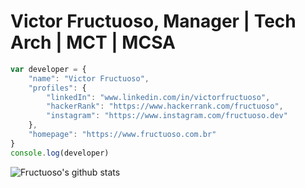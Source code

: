 # Victor Fructuoso, Manager | Tech Arch | MCT | MCSA

``` js
var developer = {
    "name": "Victor Fructuoso",
    "profiles": {
        "linkedIn": "www.linkedin.com/in/victorfructuoso",
        "hackerRank": "https://www.hackerrank.com/fructuoso",
        "instagram": "https://www.instagram.com/fructuoso.dev"
    },
    "homepage": "https://www.fructuoso.com.br"
}
console.log(developer)
```
![Fructuoso's github stats](https://github-readme-stats.vercel.app/api?username=fructuoso&show_icons=true&title_color=fff&icon_color=79ff97&text_color=9f9f9f&bg_color=151515)

